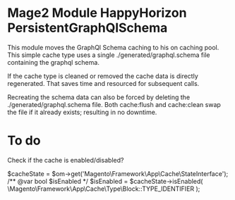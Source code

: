 # Mage2 Module HappyHorizon PersistentGraphQlSchema

This module moves the GraphQl Schema caching to his on caching pool.
This simple cache type uses a single ./generated/graphql.schema file containing the graphql schema.

If the cache type is cleaned or removed the cache data is directly regenerated.
That saves time and resourced for subsequent calls.

Recreating the schema data can also be forced by deleting the ./generated/graphql.schema file.
Both cache:flush and cache:clean swap the file if it already exists; resulting in no downtime.

# To do
Check if the cache is enabled/disabled?

$cacheState = $om->get('Magento\Framework\App\Cache\StateInterface');
/** @var bool $isEnabled */
$isEnabled = $cacheState->isEnabled(
\Magento\Framework\App\Cache\Type\Block::TYPE_IDENTIFIER
);

